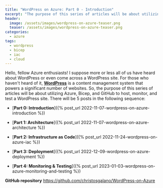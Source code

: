 ```yaml
---
title: "WordPress on Azure: Part 0 - Introduction"
excerpt: "The purpose of this series of articles will be about utilizing Azure, Bicep, and GitHub to host, monitor, and test a WordPress site."
header:
  image: /assets/images/wordpress-on-azure-teaser.png
  teaser: /assets/images/wordpress-on-azure-teaser.png
categories:
  - azure
tags:
  - wordpress
  - bicep
  - iac
  - cloud
---
```


Hello, fellow Azure enthusiasts! I suppose more or less all of us have heard about WordPress or even come across a WordPress site. For those who haven't heard of it, [**WordPress**](https://en.wikipedia.org/wiki/WordPress) is a content management system that powers a significant number of websites. So, the purpose of this series of articles will be about utilizing Azure, Bicep, and GitHub to host, monitor, and test a WordPress site. There will be 5 posts in the following sequence:

* [**Part 0: Introduction**]({% post_url 2022-11-07-wordpress-on-azure-introduction %})

* [**Part 1: Architecture**]({% post_url 2022-11-07-wordpress-on-azure-architecture %})

* [**Part 2: Infrastructure as Code**]({% post_url 2022-11-24-wordpress-on-azure-iac %})

* [**Part 3: Deployment**]({% post_url 2022-12-09-wordpress-on-azure-deployment %})

* [**Part 4: Monitoring & Testing**]({% post_url 2023-01-03-wordpress-on-azure-monitoring-and-testing %})

**GitHub repository** <https://github.com/christosgalano/WordPress-on-Azure>

<!-- {% post_url /subdir/2010-07-21-name-of-post %} -->
<!-- [Name of Link]({% post_url 2010-07-21-name-of-post %}) -->